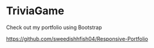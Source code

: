 # TriviaGame
Check out my portfolio using Bootstrap


https://github.com/sweedishhfish04/Responsive-Portfolio